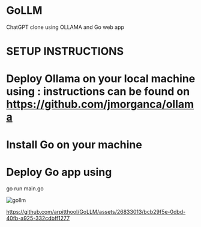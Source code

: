 # GoLLM
ChatGPT clone using OLLAMA and Go web app

# SETUP INSTRUCTIONS

# Deploy Ollama on your local machine using : instructions can be found on https://github.com/jmorganca/ollama

# Install Go on your machine

# Deploy Go app using 
go run main.go

![gollm](https://github.com/arpitthool/GoLLM/assets/26833013/81697861-3fc7-466d-b9f5-9a0aee746dc5)

https://github.com/arpitthool/GoLLM/assets/26833013/bcb29f5e-0dbd-40fb-a925-332cdbff1277

